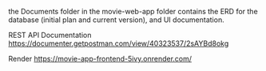 the Documents folder in the movie-web-app folder contains the ERD for the
database (initial plan and current version), and UI documentation.

REST API Documentation https://documenter.getpostman.com/view/40323537/2sAYBd8okg

Render https://movie-app-frontend-5ivy.onrender.com/